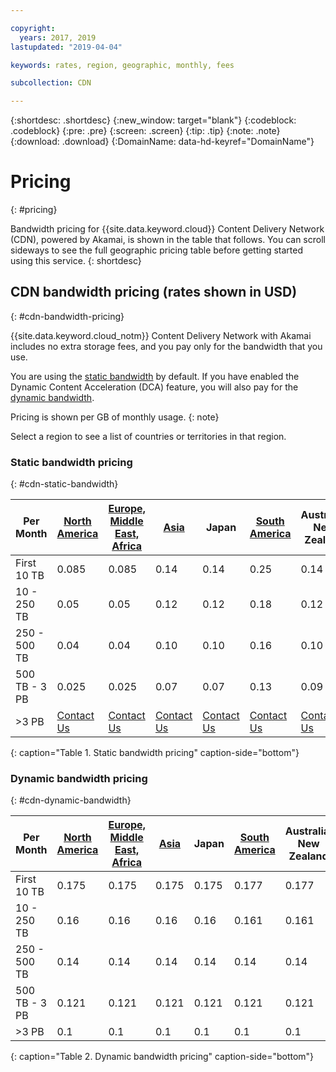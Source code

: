 ```yaml
---

copyright:
  years: 2017, 2019
lastupdated: "2019-04-04"

keywords: rates, region, geographic, monthly, fees

subcollection: CDN

---
```


{:shortdesc: .shortdesc}
{:new_window: target="blank"}
{:codeblock: .codeblock}
{:pre: .pre}
{:screen: .screen}
{:tip: .tip}
{:note: .note}
{:download: .download}
{:DomainName: data-hd-keyref="DomainName"}

# Pricing
{: #pricing}

Bandwidth pricing for {{site.data.keyword.cloud}} Content Delivery Network (CDN), powered by Akamai, is shown in the table that follows. You can scroll sideways to see the full geographic pricing table before getting started using this service.
{: shortdesc}

## CDN bandwidth pricing (rates shown in USD)
{: #cdn-bandwidth-pricing}

{{site.data.keyword.cloud_notm}} Content Delivery Network with Akamai includes no extra storage fees, and you pay only for the bandwidth that you use.

You are using the [static bandwidth](/docs/CDN?topic=CDN-pricing#cdn-static-bandwidth) by default. If you have enabled the Dynamic Content Acceleration (DCA) feature, you will also pay for the [dynamic bandwidth](/docs/CDN?topic=CDN-pricing#cdn-dynamic-bandwidth).

Pricing is shown per GB of monthly usage.
{: note}

Select a region to see a list of countries or territories in that region.

### Static bandwidth pricing
{: #cdn-static-bandwidth}

|Per Month| [North America](/docs/CDN?topic=CDN-north-american-region) | [Europe, Middle East, Africa](/docs/CDN?topic=CDN-emea-region) | [Asia](/docs/CDN?topic=CDN-asia-region) | Japan | [South America](/docs/CDN?topic=CDN-south-american-region) | Australia, New Zealand | India |
|-------|-----|-----|-----|-----|-----|----|-----|
|First 10 TB| 0.085 | 0.085 | 0.14 | 0.14 | 0.25 | 0.14 | 0.17 |
|10 - 250 TB | 0.05 | 0.05 | 0.12 | 0.12 | 0.18 | 0.12 | 0.11 |
|250 - 500 TB| 0.04 | 0.04 | 0.10 | 0.10 | 0.16 | 0.10 | 0.10 |
|500 TB - 3 PB| 0.025 | 0.025| 0.07 | 0.07 | 0.13 | 0.09 | 0.09 |
|\>3 PB| [Contact Us](https://www.ibm.com/account/reg/us-en/signup?formid=MAIL-wcp) | [Contact Us](https://www.ibm.com/account/reg/us-en/signup?formid=MAIL-wcp) | [Contact Us](https://www.ibm.com/account/reg/us-en/signup?formid=MAIL-wcp) | [Contact Us](https://www.ibm.com/account/reg/us-en/signup?formid=MAIL-wcp) | [Contact Us](https://www.ibm.com/account/reg/us-en/signup?formid=MAIL-wcp) | [Contact Us](https://www.ibm.com/account/reg/us-en/signup?formid=MAIL-wcp) | [Contact Us](https://www.ibm.com/account/reg/us-en/signup?formid=MAIL-wcp) |
{: caption="Table 1. Static bandwidth pricing" caption-side="bottom"}

### Dynamic bandwidth pricing
{: #cdn-dynamic-bandwidth}

|Per Month| [North America](/docs/CDN?topic=CDN-north-american-region) | [Europe, Middle East, Africa](/docs/CDN?topic=CDN-emea-region) | [Asia](/docs/CDN?topic=CDN-asia-region) | Japan | [South America](/docs/CDN?topic=CDN-south-american-region) | Australia, New Zealand | India |
|-------|-----|-----|-----|-----|-----|----|-----|
|First 10 TB| 0.175 | 0.175 | 0.175 | 0.175 | 0.177 | 0.177 | 0.177 |
|10 - 250 TB | 0.16 | 0.16 | 0.16 | 0.16 | 0.161 | 0.161 | 0.161 |
|250 - 500 TB| 0.14 | 0.14 | 0.14 | 0.14 | 0.14 | 0.14 | 0.14 |
|500 TB - 3 PB| 0.121 | 0.121| 0.121 | 0.121 | 0.121 | 0.121 | 0.121 |
|\>3 PB| 0.1|0.1|0.1|0.1|0.1|0.1|0.1|
{: caption="Table 2. Dynamic bandwidth pricing" caption-side="bottom"}
